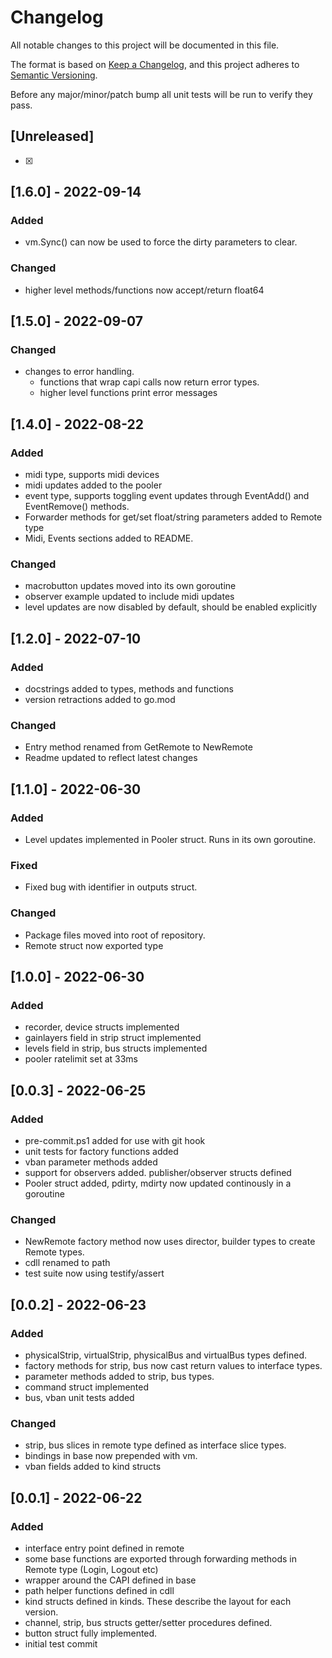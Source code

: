 # Changelog

All notable changes to this project will be documented in this file.

The format is based on [Keep a Changelog](https://keepachangelog.com/en/1.0.0/),
and this project adheres to [Semantic Versioning](https://semver.org/spec/v2.0.0.html).

Before any major/minor/patch bump all unit tests will be run to verify they pass.

## [Unreleased]

-   [x]

## [1.6.0] - 2022-09-14

### Added

-   vm.Sync() can now be used to force the dirty parameters to clear.

### Changed

-   higher level methods/functions now accept/return float64

## [1.5.0] - 2022-09-07

### Changed

-   changes to error handling.
    -   functions that wrap capi calls now return error types.
    -   higher level functions print error messages

## [1.4.0] - 2022-08-22

### Added

-   midi type, supports midi devices
-   midi updates added to the pooler
-   event type, supports toggling event updates through EventAdd() and EventRemove() methods.
-   Forwarder methods for get/set float/string parameters added to Remote type
-   Midi, Events sections added to README.

### Changed

-   macrobutton updates moved into its own goroutine
-   observer example updated to include midi updates
-   level updates are now disabled by default, should be enabled explicitly

## [1.2.0] - 2022-07-10

### Added

-   docstrings added to types, methods and functions
-   version retractions added to go.mod

### Changed

-   Entry method renamed from GetRemote to NewRemote
-   Readme updated to reflect latest changes

## [1.1.0] - 2022-06-30

### Added

-   Level updates implemented in Pooler struct. Runs in its own goroutine.

### Fixed

-   Fixed bug with identifier in outputs struct.

### Changed

-   Package files moved into root of repository.
-   Remote struct now exported type

## [1.0.0] - 2022-06-30

### Added

-   recorder, device structs implemented
-   gainlayers field in strip struct implemented
-   levels field in strip, bus structs implemented
-   pooler ratelimit set at 33ms

## [0.0.3] - 2022-06-25

### Added

-   pre-commit.ps1 added for use with git hook
-   unit tests for factory functions added
-   vban parameter methods added
-   support for observers added. publisher/observer structs defined
-   Pooler struct added, pdirty, mdirty now updated continously in a goroutine

### Changed

-   NewRemote factory method now uses director, builder types to create Remote types.
-   cdll renamed to path
-   test suite now using testify/assert

## [0.0.2] - 2022-06-23

### Added

-   physicalStrip, virtualStrip, physicalBus and virtualBus types defined.
-   factory methods for strip, bus now cast return values to interface types.
-   parameter methods added to strip, bus types.
-   command struct implemented
-   bus, vban unit tests added

### Changed

-   strip, bus slices in remote type defined as interface slice types.
-   bindings in base now prepended with vm.
-   vban fields added to kind structs

## [0.0.1] - 2022-06-22

### Added

-   interface entry point defined in remote
-   some base functions are exported through forwarding methods in Remote type (Login, Logout etc)
-   wrapper around the CAPI defined in base
-   path helper functions defined in cdll
-   kind structs defined in kinds. These describe the layout for each version.
-   channel, strip, bus structs getter/setter procedures defined.
-   button struct fully implemented.
-   initial test commit
